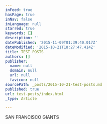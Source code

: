 ```yaml
---
inFeed: true
hasPage: true
inNav: false
inLanguage: null
starred: true
keywords: []
description: ''
datePublished: '2015-11-09T01:39:40.017Z'
dateModified: '2015-10-21T18:27:47.414Z'
title: TEST POSTS
authors: []
publisher:
  name: null
  domain: null
  url: null
  favicon: null
sourcePath: _posts/2015-10-21-test-posts.md
published: true
url: test-posts/index.html
_type: Article

---
```

SAN FRANCISCO GIANTS